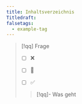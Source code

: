 ```yaml
---
title: Inhaltsverzeichnis
Titledraft: 
falsetags:
  - example-tag
---
```


> [!qq] Frage
>- [ ] ❌
>- [ ] 🔰
>- [ ] ✅
>
>
>> [!qq]- Was geht


